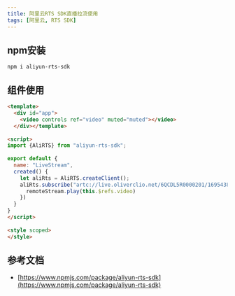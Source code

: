 ```yaml
---
title: 阿里云RTS SDK直播拉流使用
tags: [阿里云, RTS SDK]
---
```


## npm安装

```shell
npm i aliyun-rts-sdk
```

## 组件使用

```html
<template>  
  <div id="app">  
    <video controls ref="video" muted="muted"></video>  
  </div></template>  
  
<script>  
import {AliRTS} from "aliyun-rts-sdk";  
  
export default {  
  name: "LiveStream",  
  created() {  
    let aliRts = AliRTS.createClient();  
    aliRts.subscribe("artc://live.oliverclio.net/6QCDL5R0000201/1695438916772").then((remoteStream) => {  
      remoteStream.play(this.$refs.video)  
    })  
  }  
}  
</script>  
  
<style scoped>  
</style>
```

## 参考文档

* [https://www.npmjs.com/package/aliyun-rts-sdk](https://www.npmjs.com/package/aliyun-rts-sdk)